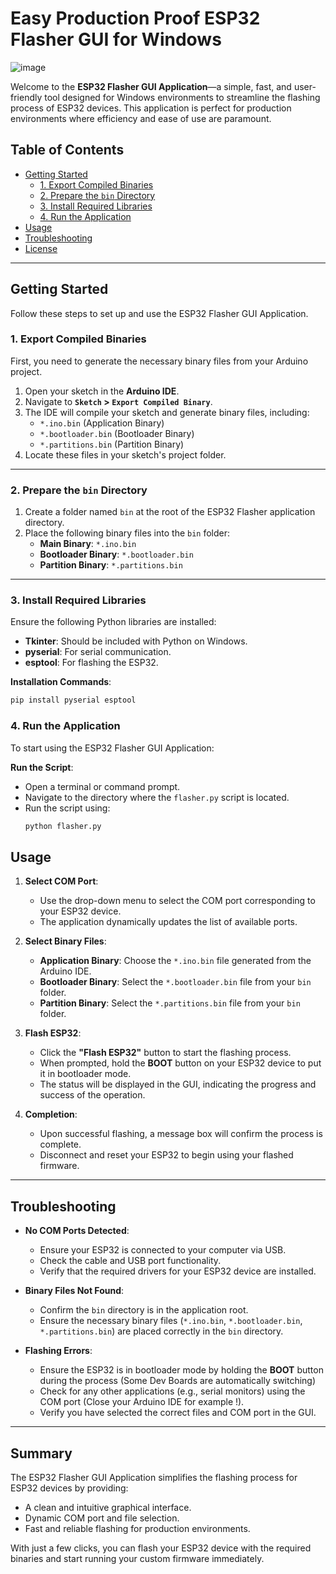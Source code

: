 # Easy Production Proof ESP32 Flasher GUI for Windows


![image](https://github.com/user-attachments/assets/e6e47eca-333e-478f-a35c-4a3165678c2a)


Welcome to the **ESP32 Flasher GUI Application**—a simple, fast, and user-friendly tool designed for Windows environments to streamline the flashing process of ESP32 devices. This application is perfect for production environments where efficiency and ease of use are paramount.

## Table of Contents

- [Getting Started](#getting-started)
  - [1. Export Compiled Binaries](#1-export-compiled-binaries)
  - [2. Prepare the `bin` Directory](#2-prepare-the-bin-directory)
  - [3. Install Required Libraries](#3-install-required-libraries)
  - [4. Run the Application](#4-run-the-application)
- [Usage](#usage)
- [Troubleshooting](#troubleshooting)
- [License](#license)

---

## Getting Started

Follow these steps to set up and use the ESP32 Flasher GUI Application.

### 1. Export Compiled Binaries

First, you need to generate the necessary binary files from your Arduino project.

1. Open your sketch in the **Arduino IDE**.
2. Navigate to **`Sketch` > `Export Compiled Binary`**.
3. The IDE will compile your sketch and generate binary files, including:
   - `*.ino.bin` (Application Binary)
   - `*.bootloader.bin` (Bootloader Binary)
   - `*.partitions.bin` (Partition Binary)
4. Locate these files in your sketch's project folder.

---

### 2. Prepare the `bin` Directory

1. Create a folder named `bin` at the root of the ESP32 Flasher application directory.
2. Place the following binary files into the `bin` folder:
   - **Main Binary**: `*.ino.bin`
   - **Bootloader Binary**: `*.bootloader.bin`
   - **Partition Binary**: `*.partitions.bin`

---

### 3. Install Required Libraries

Ensure the following Python libraries are installed:

- **Tkinter**: Should be included with Python on Windows.
- **pyserial**: For serial communication.
- **esptool**: For flashing the ESP32.

**Installation Commands**:

```bash
pip install pyserial esptool
```

### 4. Run the Application

To start using the ESP32 Flasher GUI Application:

**Run the Script**:
   - Open a terminal or command prompt.
   - Navigate to the directory where the `flasher.py` script is located.
   - Run the script using:
     ```bash
     python flasher.py
     ```

## Usage

1. **Select COM Port**:
   - Use the drop-down menu to select the COM port corresponding to your ESP32 device.
   - The application dynamically updates the list of available ports.

2. **Select Binary Files**:
   - **Application Binary**: Choose the `*.ino.bin` file generated from the Arduino IDE.
   - **Bootloader Binary**: Select the `*.bootloader.bin` file from your `bin` folder.
   - **Partition Binary**: Select the `*.partitions.bin` file from your `bin` folder.

3. **Flash ESP32**:
   - Click the **"Flash ESP32"** button to start the flashing process.
   - When prompted, hold the **BOOT** button on your ESP32 device to put it in bootloader mode.
   - The status will be displayed in the GUI, indicating the progress and success of the operation.

4. **Completion**:
   - Upon successful flashing, a message box will confirm the process is complete.
   - Disconnect and reset your ESP32 to begin using your flashed firmware.

---

## Troubleshooting

- **No COM Ports Detected**:
  - Ensure your ESP32 is connected to your computer via USB.
  - Check the cable and USB port functionality.
  - Verify that the required drivers for your ESP32 device are installed.

- **Binary Files Not Found**:
  - Confirm the `bin` directory is in the application root.
  - Ensure the necessary binary files (`*.ino.bin`, `*.bootloader.bin`, `*.partitions.bin`) are placed correctly in the `bin` directory.

- **Flashing Errors**:
  - Ensure the ESP32 is in bootloader mode by holding the **BOOT** button during the process (Some Dev Boards are automatically switching)
  - Check for any other applications (e.g., serial monitors) using the COM port (Close your Arduino IDE for example !).
  - Verify you have selected the correct files and COM port in the GUI.

---

## Summary

The ESP32 Flasher GUI Application simplifies the flashing process for ESP32 devices by providing:

- A clean and intuitive graphical interface.
- Dynamic COM port and file selection.
- Fast and reliable flashing for production environments.

With just a few clicks, you can flash your ESP32 device with the required binaries and start running your custom firmware immediately.
